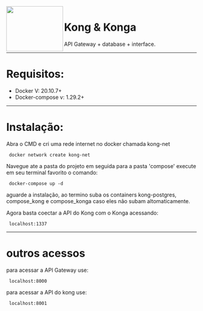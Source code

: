 <img src="https://github.com/GLaveli/Ahgora/blob/main/gitAssets/logo.png" width="150px" height="120px" align="left"/>

# Kong & Konga
API Gateway + database + interface.

------------------------------------------

# Requisitos:

* Docker V: 20.10.7+
* Docker-compose v: 1.29.2+

------------------------------------------

# Instalação:

Abra o CMD e cri uma rede internet no docker chamada kong-net
```
 docker network create kong-net
```

Navegue ate a pasta do projeto em seguida para a pasta 'compose' execute em seu terminal favorito o comando:
```
 docker-compose up -d
```
aguarde a instalação, ao termino suba os containers kong-postgres, compose_kong e compose_konga caso eles não subam altomaticamente.

Agora basta coectar a API do Kong com o Konga acessando:
```
 localhost:1337
```

------------------------------------------

# outros acessos

para acessar a API Gateway use:
```
 localhost:8000
```
para acessar a API do kong use:
```
 localhost:8001
```

